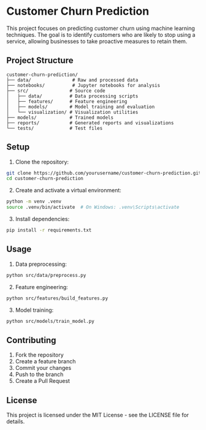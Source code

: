 # Customer Churn Prediction

This project focuses on predicting customer churn using machine learning techniques. The goal is to identify customers who are likely to stop using a service, allowing businesses to take proactive measures to retain them.

## Project Structure

```
customer-churn-prediction/
├── data/               # Raw and processed data
├── notebooks/          # Jupyter notebooks for analysis
├── src/               # Source code
│   ├── data/          # Data processing scripts
│   ├── features/      # Feature engineering
│   ├── models/        # Model training and evaluation
│   └── visualization/ # Visualization utilities
├── models/            # Trained models
├── reports/           # Generated reports and visualizations
└── tests/             # Test files
```

## Setup

1. Clone the repository:
```bash
git clone https://github.com/yourusername/customer-churn-prediction.git
cd customer-churn-prediction
```

2. Create and activate a virtual environment:
```bash
python -m venv .venv
source .venv/bin/activate  # On Windows: .venv\Scripts\activate
```

3. Install dependencies:
```bash
pip install -r requirements.txt
```

## Usage

1. Data preprocessing:
```bash
python src/data/preprocess.py
```

2. Feature engineering:
```bash
python src/features/build_features.py
```

3. Model training:
```bash
python src/models/train_model.py
```

## Contributing

1. Fork the repository
2. Create a feature branch
3. Commit your changes
4. Push to the branch
5. Create a Pull Request

## License

This project is licensed under the MIT License - see the LICENSE file for details.